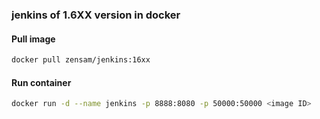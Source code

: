### jenkins of 1.6XX version in docker

#### Pull image
```bash
docker pull zensam/jenkins:16xx
```

#### Run container
```bash
docker run -d --name jenkins -p 8888:8080 -p 50000:50000 <image ID>
```
